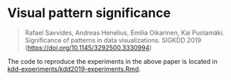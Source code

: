 # Visual pattern significance

> Rafael Savvides, Andreas Henelius, Emilia Oikarinen, Kai Puolamäki. Significance of patterns in data visualizations. SIGKDD 2019 (https://doi.org/10.1145/3292500.3330994)

The code to reproduce the experiments in the above paper is located in [kdd-experiments/kdd2019-experiments.Rmd](kdd-experiments/kdd2019-experiments.Rmd). 

